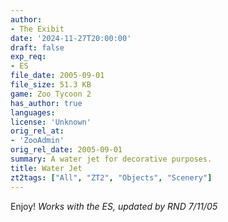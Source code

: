 ```yaml
---
author:
- The Exibit
date: '2024-11-27T20:00:00'
draft: false
exp_req:
- ES
file_date: 2005-09-01
file_size: 51.3 KB
game: Zoo Tycoon 2
has_author: true
languages:
license: 'Unknown'
orig_rel_at:
- 'ZooAdmin'
orig_rel_date: 2005-09-01
summary: A water jet for decorative purposes.
title: Water Jet
zt2tags: ["All", "ZT2", "Objects", "Scenery"]
---
```

Enjoy! *Works with the ES, updated by RND 7/11/05*
